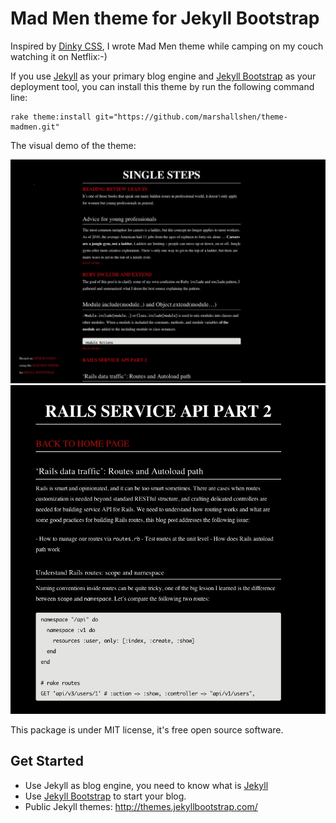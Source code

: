 Mad Men theme for Jekyll Bootstrap
==========================
Inspired by [Dinky CSS](https://github.com/broccolini/dinky), I wrote Mad Men theme while camping on my couch watching it on Netflix:-)

If you use [Jekyll](http://jekyllrb.com/) as your primary blog engine and [Jekyll Bootstrap](http://jekyllbootstrap.com/) as your deployment tool, you can install this theme by run the following command line:

````
rake theme:install git="https://github.com/marshallshen/theme-madmen.git"
````

The visual demo of the theme:

[![](mad_men_theme.jpg)](http://marshallshen.github.io)
[![](mad_men_theme_part2.jpg)](http://marshallshen.github.io)

This package is under MIT license, it's free open source software.

## Get Started
- Use Jekyll as blog engine, you need to know what is [Jekyll](http://jekyllrb.com/)
- Use [Jekyll Bootstrap](http://jekyllbootstrap.com/) to start your blog.
- Public Jekyll themes: http://themes.jekyllbootstrap.com/

